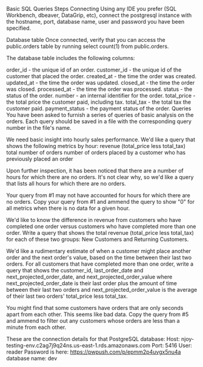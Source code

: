 Basic SQL Queries
Steps
Connecting
Using any IDE you prefer (SQL Workbench, dbeaver, DataGrip, etc), connect the postgresql instance with the hostname, port, database name, user and password you have been specified.

Database table
Once connected, verify that you can access the public.orders table by running select count(1) from public.orders.

The database table includes the following columns:

order_id - the unique id of an order.
customer_id - the unique id of the customer that placed the order.
created_at - the time the order was created.
updated_at - the time the order was updated.
closed_at - the time the order was closed.
processed_at - the time the order was processed.
status - the status of the order.
number - an internal identifier for the order.
total_price - the total price the customer paid, including tax.
total_tax - the total tax the customer paid.
payment_status - the payment status of the order.
Queries
You have been asked to furnish a series of queries of basic analysis on the orders. Each query should be saved in a file with the corresponding query number in the file's name.

We need basic insight into hourly sales performance. We'd like a query that shows the following metrics by hour:
revenue (total_price less total_tax) total number of orders number of orders placed by a customer who has previously placed an order

Upon further inspection, it has been noticed that there are a number of hours for which there are no orders. It's not clear why, so we'd like a query that lists all hours for which there are no orders.

Your query from #1 may not have accounted for hours for which there are no orders. Copy your query from #1 and ammend the query to show "0" for all metrics when there is no data for a given hour.

We'd like to know the difference in revenue from customers who have completed one order versus customers who have completed more than one order. Write a query that shows the total revenue (total_price less total_tax) for each of these two groups: New Customers and Returning Customers.

We'd like a rudimentary estimate of when a customer might place another order and the next order's value, based on the time between their last two orders. For all customers that have completed more than one order, write a query that shows the customer_id, last_order_date and next_projected_order_date, and next_projected_order_value where next_projected_order_date is their last order plus the amount of time between their last two orders and next_projected_order_value is the average of their last two orders' total_price less total_tax.

You might find that some customers have orders that are only seconds apart from each other. This seems like bad data. Copy the query from #5 and ammend to filter out any customers whose orders are less than a minute from each other.


These are the connection details for that PostgreSQL database:
Host: njoy-testing-env.c2ag7j9q24ns.us-east-1.rds.amazonaws.com
Port: 5416
User: reader
Password is here: https://pwpush.com/p/epmm2p4uvgx5nu4a
database name: dev
